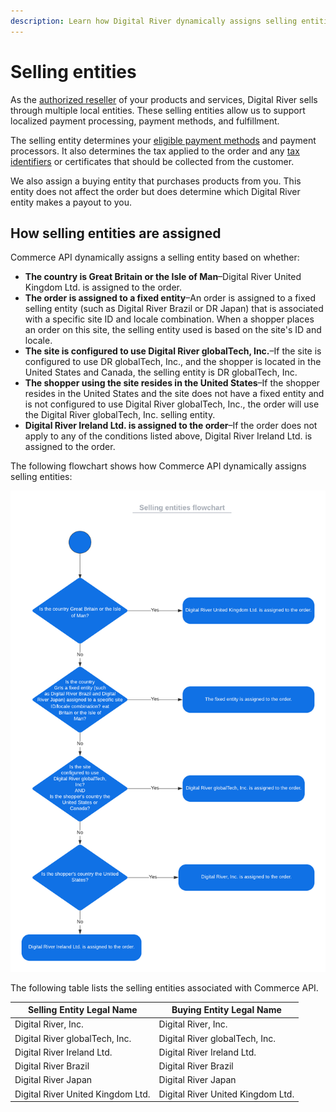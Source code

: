 ```yaml
---
description: Learn how Digital River dynamically assigns selling entities.
---
```


# Selling entities

&#x20;As the [authorized reseller](../../#working-with-digital-river) of your products and services, Digital River sells through multiple local entities. These selling entities allow us to support localized payment processing, payment methods, and fulfillment.

The selling entity determines your [eligible payment methods](../../payments/payments-solutions/digitalriver.js/payment-methods/) and payment processors. It also determines the tax applied to the order and any [tax identifiers](../cart/configuring-taxes/managing-tax-identifiers.md) or certificates that should be collected from the customer.&#x20;

We also assign a buying entity that purchases products from you. This entity does not affect the order but does determine which Digital River entity makes a payout to you.

## How selling entities are assigned

Commerce API dynamically assigns a selling entity based on whether:

* **The country is Great Britain or the Isle of Man**–Digital River United Kingdom Ltd. is assigned to the order.&#x20;
* **The order is assigned to a fixed entity**–An order is assigned to a fixed selling entity (such as Digital River Brazil or DR Japan) that is associated with a specific site ID and locale combination. When a shopper places an order on this site, the selling entity used is based on the site's ID and locale.
* **The site is configured to use Digital River globalTech, Inc.**–If the site is configured to use DR globalTech, Inc., and the shopper is located in the United States and Canada, the selling entity is DR globalTech, Inc.&#x20;
* **The shopper using the site resides in the United States**–If the shopper resides in the United States and the site does not have a fixed entity and is not configured to use Digital River globalTech, Inc.,  the order will use the Digital River globalTech, Inc. selling entity.
* **Digital River Ireland Ltd. is assigned to the order**–If the order does not apply to any of the conditions listed above, Digital River Ireland Ltd. is assigned to the order.

The following flowchart shows how Commerce API dynamically assigns selling entities:

![](<../../.gitbook/assets/API flowchart example (1).png>)

The following table lists the selling entities associated with Commerce API.

| Selling Entity Legal Name         | Buying Entity Legal Name          |
| --------------------------------- | --------------------------------- |
| Digital River, Inc.               | Digital River, Inc.               |
| Digital River globalTech, Inc.    | Digital River globalTech, Inc.    |
| Digital River Ireland Ltd.        | Digital River Ireland Ltd.        |
| Digital River Brazil              | Digital River Brazil              |
| Digital River Japan               | Digital River Japan               |
| Digital River United Kingdom Ltd. | Digital River United Kingdom Ltd. |

